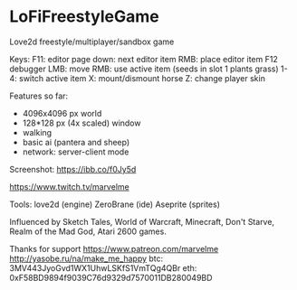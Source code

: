 # LoFiFreestyleGame
Love2d freestyle/multiplayer/sandbox game

Keys:
F11: editor 
	page down: next editor item
	RMB: place editor item
F12 debugger
LMB: move
RMB: use active item (seeds in slot 1 plants grass)
1-4: switch active item
X: mount/dismount horse
Z: change player skin



Features so far: 
* 4096x4096 px world
* 128*128 px (4x scaled) window
* walking
* basic ai (pantera and sheep)
* network: server-client mode

Screenshot:
	https://ibb.co/f0Jy5d





https://www.twitch.tv/marvelme


Tools:
love2d (engine)
ZeroBrane (ide)
Aseprite (sprites)

Influenced by Sketch Tales, World of Warcraft, Minecraft, Don't Starve, Realm of the Mad God, Atari 2600 games.

Thanks for support
https://www.patreon.com/marvelme
http://yasobe.ru/na/make_me_happy
btc: 3MV443JyoGvd1WX1UhwLSKfS1VmTQg4QBr
eth: 0xF58BD9894f9039C76d9329d7570011DB280049BD
